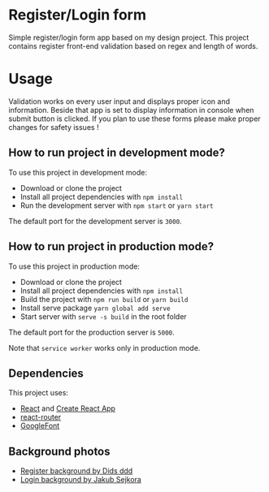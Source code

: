 # Register/Login form
Simple register/login form app based on my design project. This project contains register front-end validation based on regex and length of words.

# Usage 
Validation works on every user input and displays proper icon and information. Beside that app is set to display information in console when submit button is clicked. If you plan to use these forms please make proper changes for safety issues ! 

## How to run project in development mode? 
To use this project in development mode: 
* Download or clone the project 
* Install all project dependencies with `npm install`
* Run the development server with `npm start` or `yarn start`

The default port for the development server is `3000`.  

## How to run project in production mode? 
To use this project in production mode: 
* Download or clone the project 
* Install all project dependencies with `npm install`
* Build the project with `npm run build` or `yarn build`
* Install serve package `yarn global add serve`
* Start server with `serve -s build` in the root folder

The default port for the production server is `5000`.  

Note that `service worker` works only in production mode. 

## Dependencies
This project uses:
* [React](https://reactjs.org/) and [Create React App](https://github.com/facebookincubator/create-react-app)
* [react-router](https://github.com/ReactTraining/react-router/tree/master/packages/react-router)
* [GoogleFont](https://fonts.google.com/)  

## Background photos 
* [Register background by Dids ddd](https://unsplash.com/photos/bLLxXsNTulU)
* [Login background by Jakub Sejkora](https://unsplash.com/photos/utqJcneoFjo)